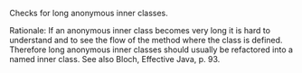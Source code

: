Checks for long anonymous inner classes.

Rationale: If an anonymous inner class becomes very long it is hard to
understand and to see the flow of the method where the class is defined.
Therefore long anonymous inner classes should usually be refactored into
a named inner class. See also Bloch, Effective Java, p. 93.